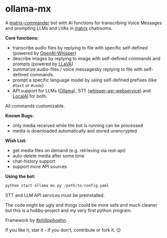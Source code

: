# ollama-mx

A [matrix-commander](https://github.com/8go/matrix-commander) bot with AI functions for transcribing Voice Messages and prompting LLMs and LVAs in [matrix](https://matrix.org/) chatrooms.

**Core functions:**
- transcribe audio files by replying to file with specific self-defined  (powered by [OpenAI-Whisper](https://openai.com/research/whisper))
- describe images by replying to image with self-defined commands and prompts (powered by [LLaVA](https://llava-vl.github.io/))
- summarize audio-files / voice messagesby replying to file with self-defined commands.
- prompt a specific language model by using self-defined prefixes (like `#text` or `#code`)
- API support for LLMs ([Ollama](https://ollama.com)), STT ([whisper-asr-webservice](https://github.com/ahmetoner/whisper-asr-webservice)) and [LocalAI](https://localai.io/) for both.

All commands customizable.

**Known Bugs:**

- only media received while the bot is running can be processed  
- media is downloaded automatically and stored unencrypted


**Wish List:**

- get media files on demand (e.g. retrieving via rest-api)
- auto-delete media after some time
- chat-history support
- support more API sources

**Using the bot:**

```python
python start-ollama-mx.py /path/to/config.yaml

```

STT and LLM API services must be preinstalled.

The code might be ugly and things could be more safe and much cleaner but this is a hobby-project and my very first python program.

Framework by [#philipphoehn](https://github.com/philipphoehn).


If you like it, star it - If you don't, contribute or fork it. 😉
